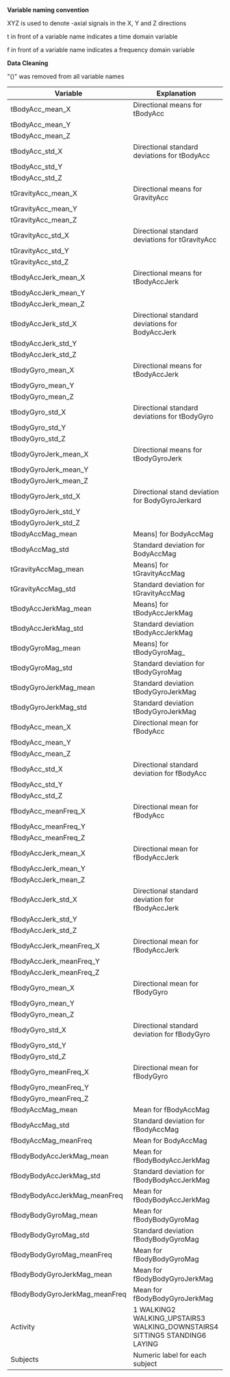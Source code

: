 **Variable naming convention**

XYZ is used to denote -axial signals in the X, Y and Z directions

t in front of a variable name indicates a time domain variable

f in front of a variable name indicates a frequency domain variable

**Data Cleaning**

"()" was removed from all variable names

| **Variable** | **Explanation** |
| --- | --- |
| tBodyAcc\_mean\_X | Directional means for tBodyAcc  |
| tBodyAcc\_mean\_Y |
| tBodyAcc\_mean\_Z |
| tBodyAcc\_std\_X | Directional standard deviations for tBodyAcc  |
| tBodyAcc\_std\_Y |
| tBodyAcc\_std\_Z |
| tGravityAcc\_mean\_X | Directional means for GravityAcc |
| tGravityAcc\_mean\_Y |
| tGravityAcc\_mean\_Z |
| tGravityAcc\_std\_X | Directional standard deviations for tGravityAcc |
| tGravityAcc\_std\_Y |
| tGravityAcc\_std\_Z |
| tBodyAccJerk\_mean\_X | Directional means for tBodyAccJerk |
| tBodyAccJerk\_mean\_Y |
| tBodyAccJerk\_mean\_Z |
| tBodyAccJerk\_std\_X | Directional standard deviations for BodyAccJerk  |
| tBodyAccJerk\_std\_Y |
| tBodyAccJerk\_std\_Z |
| tBodyGyro\_mean\_X | Directional means for tBodyAccJerk |
| tBodyGyro\_mean\_Y |
| tBodyGyro\_mean\_Z |
| tBodyGyro\_std\_X | Directional standard deviations for tBodyGyro  |
| tBodyGyro\_std\_Y |
| tBodyGyro\_std\_Z |
| tBodyGyroJerk\_mean\_X | Directional means for tBodyGyroJerk |
| tBodyGyroJerk\_mean\_Y |
| tBodyGyroJerk\_mean\_Z |
| tBodyGyroJerk\_std\_X | Directional stand deviation for BodyGyroJerkard  |
| tBodyGyroJerk\_std\_Y |
| tBodyGyroJerk\_std\_Z |
| tBodyAccMag\_mean | Means] for BodyAccMag |
| tBodyAccMag\_std | Standard deviation for BodyAccMag |
| tGravityAccMag\_mean | Means] for tGravityAccMag |
| tGravityAccMag\_std | Standard deviation for tGravityAccMag |
| tBodyAccJerkMag\_mean | Means] for tBodyAccJerkMag |
| tBodyAccJerkMag\_std | Standard deviation tBodyAccJerkMag |
| tBodyGyroMag\_mean | Means] for tBodyGyroMag\_ |
| tBodyGyroMag\_std | Standard deviation for tBodyGyroMag |
| tBodyGyroJerkMag\_mean | Standard deviation tBodyGyroJerkMag |
| tBodyGyroJerkMag\_std | Standard deviation tBodyGyroJerkMag |
| fBodyAcc\_mean\_X | Directional mean for fBodyAcc |
| fBodyAcc\_mean\_Y |
| fBodyAcc\_mean\_Z |
| fBodyAcc\_std\_X | Directional standard deviation for fBodyAcc |
| fBodyAcc\_std\_Y |
| fBodyAcc\_std\_Z |
| fBodyAcc\_meanFreq\_X | Directional mean for fBodyAcc |
| fBodyAcc\_meanFreq\_Y |
| fBodyAcc\_meanFreq\_Z |
| fBodyAccJerk\_mean\_X | Directional mean for fBodyAccJerk |
| fBodyAccJerk\_mean\_Y |
| fBodyAccJerk\_mean\_Z |
| fBodyAccJerk\_std\_X | Directional standard deviation for fBodyAccJerk |
| fBodyAccJerk\_std\_Y |
| fBodyAccJerk\_std\_Z |
| fBodyAccJerk\_meanFreq\_X | Directional mean for fBodyAccJerk |
| fBodyAccJerk\_meanFreq\_Y |
| fBodyAccJerk\_meanFreq\_Z |
| fBodyGyro\_mean\_X | Directional mean for fBodyGyro |
| fBodyGyro\_mean\_Y |
| fBodyGyro\_mean\_Z |
| fBodyGyro\_std\_X | Directional standard deviation for fBodyGyro |
| fBodyGyro\_std\_Y |
| fBodyGyro\_std\_Z |
| fBodyGyro\_meanFreq\_X | Directional mean for fBodyGyro |
| fBodyGyro\_meanFreq\_Y |
| fBodyGyro\_meanFreq\_Z |
| fBodyAccMag\_mean | Mean for fBodyAccMag |
| fBodyAccMag\_std | Standard deviation for fBodyAccMag |
| fBodyAccMag\_meanFreq | Mean for BodyAccMag |
| fBodyBodyAccJerkMag\_mean | Mean for fBodyBodyAccJerkMag |
| fBodyBodyAccJerkMag\_std | Standard deviation for fBodyBodyAccJerkMag |
| fBodyBodyAccJerkMag\_meanFreq | Mean for fBodyBodyAccJerkMag |
| fBodyBodyGyroMag\_mean | Mean for fBodyBodyGyroMag |
| fBodyBodyGyroMag\_std | Standard deviation fBodyBodyGyroMag |
| fBodyBodyGyroMag\_meanFreq | Mean for fBodyBodyGyroMag |
| fBodyBodyGyroJerkMag\_mean | Mean for fBodyBodyGyroJerkMag |
| fBodyBodyGyroJerkMag\_meanFreq | Mean for fBodyBodyGyroJerkMag |
| Activity | 1 WALKING2 WALKING\_UPSTAIRS3 WALKING\_DOWNSTAIRS4 SITTING5 STANDING6 LAYING |
| Subjects | Numeric label for each subject |
